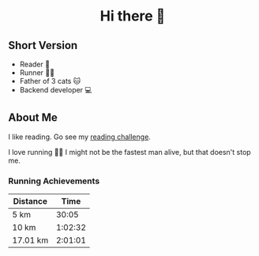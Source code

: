 # <center>Hi there 👋</center>

## Short Version

- Reader 📖
- Runner 🏃‍♂️
- Father of 3 cats 🐱
- Backend developer 💻

## About Me

I like reading. Go see my [reading challenge](https://www.goodreads.com/user_challenges/19182382).

I love running 🏃‍♂️ I might not be the fastest man alive, but that doesn't stop me.

### Running Achievements

|Distance|Time|
|--------|----|
|5 km|30:05|
|10 km|1:02:32|
|17.01 km|2:01:01|

<!--
**Anras573/Anras573** is a ✨ _special_ ✨ repository because its `README.md` (this file) appears on your GitHub profile.

Here are some ideas to get you started:

- 🔭 I’m currently working on ...
- 🌱 I’m currently learning ...
- 👯 I’m looking to collaborate on ...
- 🤔 I’m looking for help with ...
- 💬 Ask me about ...
- 📫 How to reach me: ...
- 😄 Pronouns: ...
- ⚡ Fun fact: ...
-->
